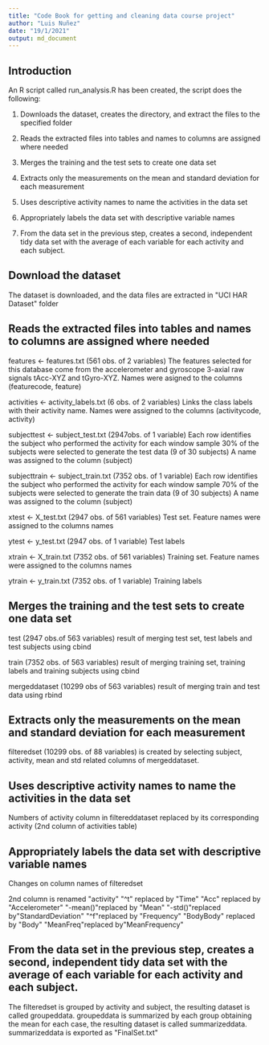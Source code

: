 ```yaml
---
title: "Code Book for getting and cleaning data course project"
author: "Luis Nuñez"
date: "19/1/2021"
output: md_document
---
```


## Introduction  

An R script called run_analysis.R has been created, the script does the following:

1. Downloads the dataset, creates the directory, and extract the files to the specified
folder

2. Reads the extracted files into tables and names to columns are assigned where needed

3. Merges the training and the test sets to create one data set

4. Extracts only the measurements on the mean and standard deviation for each measurement

5. Uses descriptive activity names to name the activities in the data set

6. Appropriately labels the data set with descriptive variable names

7. From the data set in the previous step, creates a second, independent tidy data set with the average of each variable for each activity and each subject.

## Download the dataset

The dataset is downloaded, and the data files are extracted in "UCI HAR Dataset" folder

## Reads the extracted files into tables and names to columns are assigned where needed

features <- features.txt (561 obs. of 2 variables)
The features selected for this database come from the accelerometer and gyroscope 
3-axial raw signals tAcc-XYZ and tGyro-XYZ.
Names were asigned to the columns (featurecode, feature)

activities <- activity_labels.txt (6 obs. of 2 variables)
Links the class labels with their activity name. Names were assigned to the columns
(activitycode, activity)

subjecttest <- subject_test.txt (2947obs. of 1 variable)
Each row identifies the subject who performed the activity for each window sample
30% of the subjects were selected to generate the test data (9 of 30 subjects)
A name was assigned to the column (subject)

subjecttrain <- subject_train.txt (7352 obs. of 1 variable)
Each row identifies the subject who performed the activity for each window sample
70% of the subjects were selected to generate the train data (9 of 30 subjects)
A name was assigned to the column (subject)

xtest <- X_test.txt (2947 obs. of 561 variables) Test set. Feature names were assigned to the
columns names

ytest <- y_test.txt (2947 obs. of 1 variable) Test labels

xtrain <- X_train.txt (7352 obs. of 561 variables) Training set. Feature names were assigned to the columns names 

ytrain <- y_train.txt (7352 obs. of 1 variable) Training labels

## Merges the training and the test sets to create one data set

test (2947 obs.of 563 variables) result of merging test set, test labels and test
subjects using cbind

train (7352 obs. of 563 variables) result of merging training set, training labels
and training subjects using cbind

mergeddataset (10299 obs of 563 variables) result of merging train and test data
using rbind

## Extracts only the measurements on the mean and standard deviation for each measurement

filteredset (10299 obs. of 88 variables) is created by selecting subject, activity, mean and std related columns of mergeddataset.

## Uses descriptive activity names to name the activities in the data set

Numbers of activity column in filtereddataset replaced by its corresponding activity (2nd
column of activities table)

## Appropriately labels the data set with descriptive variable names

Changes on column names of filteredset

2nd column is renamed "activity"
"^t" replaced by "Time"
"Acc" replaced by "Accelerometer"
"-mean()"replaced by "Mean"
"-std()"replaced by"StandardDeviation"
"^f"replaced by "Frequency"
"BodyBody" replaced by "Body"
"MeanFreq"replaced by"MeanFrequency"

## From the data set in the previous step, creates a second, independent tidy data set with the average of each variable for each activity and each subject.

The filteredset is grouped by activity and subject, the resulting dataset is called groupeddata. groupeddata is summarized by each group obtaining the mean for each case, the 
resulting dataset is called summarizeddata. 
summarizeddata is exported as "FinalSet.txt"